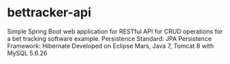 # bettracker-api
Simple Spring Boot web application for RESTful API for CRUD operations for a bet tracking software example. Persistence Standard: JPA Persistence Framework: Hibernate Developed on Eclipse Mars, Java 7, Tomcat 8 with MySQL 5.6.26
